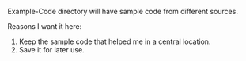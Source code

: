 Example-Code directory will have sample code from different sources.

Reasons I want it here:
1. Keep the sample code that helped me in a central location.
2. Save it for later use.